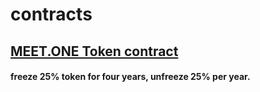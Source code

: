 # contracts


## [MEET.ONE Token contract](eosiomeetone)
#### freeze 25% token for four years, unfreeze 25% per year.
